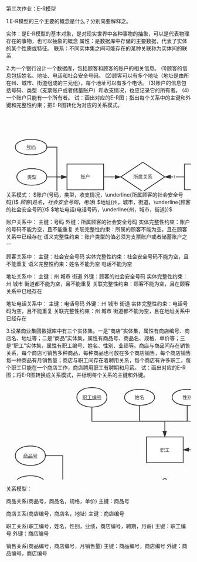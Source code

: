 第三次作业：E-R模型

1.E-R模型的三个主要的概念是什么？分别简要解释之。

实体：是E-R模型的基本对象，是对现实世界中各种事物的抽象，可以是代表物理存在的事物，也可以抽象的概念
属性：是数据库中存储的主要数据，代表了实体的某个性质或特征。
联系：不同实体集之间可能存在的某种关联称为实体间的联系

2.为一个银行设计一个数据库，包括顾客和顾客的账户的相关信息。
(1)顾客的信息包括姓名、地址、电话和社会安全号码。
(2)顾客可以有多个地址（地址是由所在州、城市、街道组成的三元组），每个地址可以有多个电话。
(3)账户的信息包括号码、类型（支票账户或者储蓄账户）和收支情况，也应记录它的所有者。
(4)一个账户只能有一个所有者。
试：画出对应的E-R图；指出每个关系中的主键和外键和完整性约束；把E-R图转化为对应的关系模式。
<svg id="SvgjsSvg1118" width="890.5" height="395.1666717529297" xmlns="http://www.w3.org/2000/svg" version="1.1" xmlns:xlink="http://www.w3.org/1999/xlink" xmlns:svgjs="http://svgjs.com/svgjs"><defs id="SvgjsDefs1119"><marker id="SvgjsMarker1158" markerWidth="16" markerHeight="12" refX="16" refY="6" viewBox="0 0 16 12" orient="auto" markerUnits="userSpaceOnUse"><path id="SvgjsPath1159" d="M0,2 L14,6 L0,11 L0,2" fill="#323232" stroke="#323232" stroke-width="2"></path></marker><marker id="SvgjsMarker1163" markerWidth="16" markerHeight="12" refX="16" refY="6" viewBox="0 0 16 12" orient="auto" markerUnits="userSpaceOnUse"><path id="SvgjsPath1164" d="M0,2 L14,6 L0,11 L0,2" fill="#323232" stroke="#323232" stroke-width="2"></path></marker><marker id="SvgjsMarker1168" markerWidth="16" markerHeight="12" refX="16" refY="6" viewBox="0 0 16 12" orient="auto" markerUnits="userSpaceOnUse"><path id="SvgjsPath1169" d="M0,2 L14,6 L0,11 L0,2" fill="#323232" stroke="#323232" stroke-width="2"></path></marker><marker id="SvgjsMarker1172" markerWidth="16" markerHeight="12" refX="16" refY="6" viewBox="0 0 16 12" orient="auto" markerUnits="userSpaceOnUse"><path id="SvgjsPath1173" d="M0,2 L14,6 L0,11 L0,2" fill="#323232" stroke="#323232" stroke-width="2"></path></marker><marker id="SvgjsMarker1176" markerWidth="16" markerHeight="12" refX="16" refY="6" viewBox="0 0 16 12" orient="auto" markerUnits="userSpaceOnUse"><path id="SvgjsPath1177" d="M0,2 L14,6 L0,11 L0,2" fill="#323232" stroke="#323232" stroke-width="2"></path></marker><marker id="SvgjsMarker1180" markerWidth="16" markerHeight="12" refX="16" refY="6" viewBox="0 0 16 12" orient="auto" markerUnits="userSpaceOnUse"><path id="SvgjsPath1181" d="M0,2 L14,6 L0,11 L0,2" fill="#323232" stroke="#323232" stroke-width="2"></path></marker><marker id="SvgjsMarker1184" markerWidth="16" markerHeight="12" refX="16" refY="6" viewBox="0 0 16 12" orient="auto" markerUnits="userSpaceOnUse"><path id="SvgjsPath1185" d="M0,2 L14,6 L0,11 L0,2" fill="#323232" stroke="#323232" stroke-width="2"></path></marker><marker id="SvgjsMarker1188" markerWidth="16" markerHeight="12" refX="16" refY="6" viewBox="0 0 16 12" orient="auto" markerUnits="userSpaceOnUse"><path id="SvgjsPath1189" d="M0,2 L14,6 L0,11 L0,2" fill="#323232" stroke="#323232" stroke-width="2"></path></marker><marker id="SvgjsMarker1192" markerWidth="16" markerHeight="12" refX="16" refY="6" viewBox="0 0 16 12" orient="auto" markerUnits="userSpaceOnUse"><path id="SvgjsPath1193" d="M0,2 L14,6 L0,11 L0,2" fill="#323232" stroke="#323232" stroke-width="2"></path></marker><marker id="SvgjsMarker1204" markerWidth="16" markerHeight="12" refX="16" refY="6" viewBox="0 0 16 12" orient="auto" markerUnits="userSpaceOnUse"><path id="SvgjsPath1205" d="M0,2 L14,6 L0,11 L0,2" fill="#323232" stroke="#323232" stroke-width="2"></path></marker><marker id="SvgjsMarker1208" markerWidth="16" markerHeight="12" refX="16" refY="6" viewBox="0 0 16 12" orient="auto" markerUnits="userSpaceOnUse"><path id="SvgjsPath1209" d="M0,2 L14,6 L0,11 L0,2" fill="#323232" stroke="#323232" stroke-width="2"></path></marker><marker id="SvgjsMarker1216" markerWidth="16" markerHeight="12" refX="16" refY="6" viewBox="0 0 16 12" orient="auto" markerUnits="userSpaceOnUse"><path id="SvgjsPath1217" d="M0,2 L14,6 L0,11 L0,2" fill="#323232" stroke="#323232" stroke-width="2"></path></marker><marker id="SvgjsMarker1224" markerWidth="16" markerHeight="12" refX="16" refY="6" viewBox="0 0 16 12" orient="auto" markerUnits="userSpaceOnUse"><path id="SvgjsPath1225" d="M0,2 L14,6 L0,11 L0,2" fill="#323232" stroke="#323232" stroke-width="2"></path></marker></defs><g id="SvgjsG1120" transform="translate(486.5,151.1666603088379)"><path id="SvgjsPath1121" d="M 0 0L 100 0L 100 70L 0 70Z" stroke="#323232" stroke-width="2" fill="#ffffff"></path><g id="SvgjsG1122"><foreignObject id="SvgjsForeignObject1123" width="80" height="16" x="10" style="overflow:visible;" y="27"><div xmlns="http://www.w3.org/1999/xhtml" style="font-family: 微软雅黑; text-align: center; font-size: 13px; vertical-align: middle; color: rgb(50, 50, 50); font-weight: 400; line-height: 16px; width: 80px; word-break: break-word; border: 0px;">顾客</div></foreignObject></g></g><g id="SvgjsG1124" transform="translate(634,55.16666030883789)"><path id="SvgjsPath1125" d="M 0 22.5C 0 -7.5 82 -7.5 82 22.5C 82 52.5 0 52.5 0 22.5Z" stroke="#323232" stroke-width="2" fill="#ffffff"></path><g id="SvgjsG1126"><foreignObject id="SvgjsForeignObject1127" width="62" height="16" x="10" style="overflow:visible;" y="14.5"><div xmlns="http://www.w3.org/1999/xhtml" style="font-family: 微软雅黑; text-align: center; font-size: 13px; vertical-align: middle; color: rgb(50, 50, 50); font-weight: 400; line-height: 16px; width: 62px; word-break: break-word; border: 0px;">姓名</div></foreignObject></g></g><g id="SvgjsG1128" transform="translate(166,151.1666603088379)"><path id="SvgjsPath1129" d="M 0 0L 100 0L 100 70L 0 70Z" stroke="#323232" stroke-width="2" fill="#ffffff"></path><g id="SvgjsG1130"><foreignObject id="SvgjsForeignObject1131" width="80" height="16" x="10" style="overflow:visible;" y="27"><div xmlns="http://www.w3.org/1999/xhtml" style="font-family: 微软雅黑; text-align: center; font-size: 13px; vertical-align: middle; color: rgb(50, 50, 50); font-weight: 400; line-height: 16px; width: 80px; word-break: break-word; border: 0px;">账户</div></foreignObject></g></g><g id="SvgjsG1132" transform="translate(29,163.6666603088379)"><path id="SvgjsPath1133" d="M 0 22.5C 0 -7.5 82 -7.5 82 22.5C 82 52.5 0 52.5 0 22.5Z" stroke="#323232" stroke-width="2" fill="#ffffff"></path><g id="SvgjsG1134"><foreignObject id="SvgjsForeignObject1135" width="62" height="16" x="10" style="overflow:visible;" y="14.5"><div xmlns="http://www.w3.org/1999/xhtml" style="font-family: 微软雅黑; text-align: center; font-size: 13px; vertical-align: middle; color: rgb(50, 50, 50); font-weight: 400; line-height: 16px; width: 62px; word-break: break-word; border: 0px;">类型</div></foreignObject></g></g><g id="SvgjsG1136" transform="translate(29,265.1666603088379)"><path id="SvgjsPath1137" d="M 0 22.5C 0 -7.5 82 -7.5 82 22.5C 82 52.5 0 52.5 0 22.5Z" stroke="#323232" stroke-width="2" fill="#ffffff"></path><g id="SvgjsG1138"><foreignObject id="SvgjsForeignObject1139" width="62" height="16" x="10" style="overflow:visible;" y="14.5"><div xmlns="http://www.w3.org/1999/xhtml" style="font-family: 微软雅黑; text-align: center; font-size: 13px; vertical-align: middle; color: rgb(50, 50, 50); font-weight: 400; line-height: 16px; width: 62px; word-break: break-word; border: 0px;">收支情况</div></foreignObject></g></g><g id="SvgjsG1140" transform="translate(783.5,226.1666603088379)"><path id="SvgjsPath1141" d="M 0 22.5C 0 -7.5 82 -7.5 82 22.5C 82 52.5 0 52.5 0 22.5Z" stroke="#323232" stroke-width="2" fill="#ffffff"></path><g id="SvgjsG1142"><foreignObject id="SvgjsForeignObject1143" width="62" height="16" x="10" style="overflow:visible;" y="14.5"><div xmlns="http://www.w3.org/1999/xhtml" style="font-family: 微软雅黑; text-align: center; font-size: 13px; vertical-align: middle; color: rgb(50, 50, 50); font-weight: 400; line-height: 16px; width: 62px; word-break: break-word; border: 0px;">街道</div></foreignObject></g></g><g id="SvgjsG1144" transform="translate(783.5,163.6666603088379)"><path id="SvgjsPath1145" d="M 0 22.5C 0 -7.5 82 -7.5 82 22.5C 82 52.5 0 52.5 0 22.5Z" stroke="#323232" stroke-width="2" fill="#ffffff"></path><g id="SvgjsG1146"><foreignObject id="SvgjsForeignObject1147" width="62" height="16" x="10" style="overflow:visible;" y="14.5"><div xmlns="http://www.w3.org/1999/xhtml" style="font-family: 微软雅黑; text-align: center; font-size: 13px; vertical-align: middle; color: rgb(50, 50, 50); font-weight: 400; line-height: 16px; width: 62px; word-break: break-word; border: 0px;">城市</div></foreignObject></g></g><g id="SvgjsG1148" transform="translate(779,97.16666030883789)"><path id="SvgjsPath1149" d="M 0 22.5C 0 -7.5 82 -7.5 82 22.5C 82 52.5 0 52.5 0 22.5Z" stroke="#323232" stroke-width="2" fill="#ffffff"></path><g id="SvgjsG1150"><foreignObject id="SvgjsForeignObject1151" width="62" height="16" x="10" style="overflow:visible;" y="14.5"><div xmlns="http://www.w3.org/1999/xhtml" style="font-family: 微软雅黑; text-align: center; font-size: 13px; vertical-align: middle; color: rgb(50, 50, 50); font-weight: 400; line-height: 16px; width: 62px; word-break: break-word; border: 0px;">州</div></foreignObject></g></g><g id="SvgjsG1152" transform="translate(313,146.1666603088379)"><path id="SvgjsPath1153" d="M 0 40L 60 0L 120 40L 60 80Z" stroke="#323232" stroke-width="2" fill="#ffffff"></path><g id="SvgjsG1154"><foreignObject id="SvgjsForeignObject1155" width="100" height="16" x="10" style="overflow:visible;" y="32.4"><div xmlns="http://www.w3.org/1999/xhtml" style="font-family: 微软雅黑; text-align: center; font-size: 13px; vertical-align: middle; color: rgb(50, 50, 50); font-weight: 400; line-height: 16px; width: 100px; word-break: break-word; border: 0px;">所属关系</div></foreignObject></g></g><g id="SvgjsG1156"><path id="SvgjsPath1157" d="M266 186.1666603088379L289.5 186.1666603088379L289.5 186.1666603088379L313 186.1666603088379" stroke="#323232" stroke-width="2" fill="none" marker-end="url(#SvgjsMarker1158)"></path><foreignObject id="SvgjsForeignObject1160" width="8" height="16" x="285.5" y="178.1666603088379"><div xmlns="http://www.w3.org/1999/xhtml" style="vertical-align: top; text-align: center; color: rgb(50, 50, 50); line-height: 16px; font-size: 13px; font-family: 微软雅黑; white-space: nowrap; display: inline-block; background: rgb(255, 255, 255);">n</div></foreignObject></g><g id="SvgjsG1161"><path id="SvgjsPath1162" d="M486.5 186.1666603088379L459.75 186.1666603088379L459.75 186.1666603088379L433 186.1666603088379" stroke="#323232" stroke-width="2" fill="none" marker-end="url(#SvgjsMarker1163)"></path><foreignObject id="SvgjsForeignObject1165" width="7" height="16" x="456.25" y="178.1666603088379"><div xmlns="http://www.w3.org/1999/xhtml" style="vertical-align: top; text-align: center; color: rgb(50, 50, 50); line-height: 16px; font-size: 13px; font-family: 微软雅黑; white-space: nowrap; display: inline-block; background: rgb(255, 255, 255);">1</div></foreignObject></g><g id="SvgjsG1166"><path id="SvgjsPath1167" d="M111 186.1666603088379L138.5 186.1666603088379L138.5 186.1666603088379L166 186.1666603088379" stroke="#323232" stroke-width="2" fill="none" marker-end="url(#SvgjsMarker1168)"></path></g><g id="SvgjsG1170"><path id="SvgjsPath1171" d="M111 287.6666603088379L138.5 287.6666603088379L138.5 186.1666603088379L166 186.1666603088379" stroke="#323232" stroke-width="2" fill="none" marker-end="url(#SvgjsMarker1172)"></path></g><g id="SvgjsG1174"><path id="SvgjsPath1175" d="M779 51.58332681655884L752.3958282470703 51.58332681655884L752.3958282470703 186.1666603088379L725.7916564941406 186.1666603088379" stroke="#323232" stroke-width="2" fill="none" marker-end="url(#SvgjsMarker1176)"></path></g><g id="SvgjsG1178"><path id="SvgjsPath1179" d="M779 119.66666030883789L752.3958282470703 119.66666030883789L752.3958282470703 186.1666603088379L725.7916564941406 186.1666603088379" stroke="#323232" stroke-width="2" fill="none" marker-end="url(#SvgjsMarker1180)"></path></g><g id="SvgjsG1182"><path id="SvgjsPath1183" d="M783.5 186.1666603088379L754.6458282470703 186.1666603088379L754.6458282470703 186.1666603088379L725.7916564941406 186.1666603088379" stroke="#323232" stroke-width="2" fill="none" marker-end="url(#SvgjsMarker1184)"></path></g><g id="SvgjsG1186"><path id="SvgjsPath1187" d="M783.5 248.6666603088379L751.6458282470703 248.6666603088379L751.6458282470703 186.1666603088379L725.7916564941406 186.1666603088379" stroke="#323232" stroke-width="2" fill="none" marker-end="url(#SvgjsMarker1188)"></path></g><g id="SvgjsG1190"><path id="SvgjsPath1191" d="M634 77.66666030883789L610.25 77.66666030883789L610.25 186.1666603088379L586.5 186.1666603088379" stroke="#323232" stroke-width="2" fill="none" marker-end="url(#SvgjsMarker1192)"></path></g><g id="SvgjsG1194" transform="translate(639.2083435058594,154.9166603088379)"><path id="SvgjsPath1195" d="M 0 31.25C 0 -10.416666666666666 86.58331298828125 -10.416666666666666 86.58331298828125 31.25C 86.58331298828125 72.91666666666667 0 72.91666666666667 0 31.25M 3.46333251953125 31.25C 3.46333251953125 -6.953334147135417 83.11998046875 -6.953334147135417 83.11998046875 31.25C 83.11998046875 69.45333414713542 3.46333251953125 69.45333414713542 3.46333251953125 31.25Z" stroke="#323232" stroke-width="2" fill="#ffffff"></path><g id="SvgjsG1196"><foreignObject id="SvgjsForeignObject1197" width="66.58331298828125" height="16" x="10" style="overflow:visible;" y="23.25"><div xmlns="http://www.w3.org/1999/xhtml" style="font-family: 微软雅黑; text-align: center; font-size: 13px; vertical-align: middle; color: rgb(50, 50, 50); font-weight: 400; line-height: 16px; width: 66.5833px; word-break: break-word; border: 0px;">地址</div></foreignObject></g></g><g id="SvgjsG1198" transform="translate(779,24.999993324279785)"><path id="SvgjsPath1199" d="M 0 26.583333492279053C 0 -8.861111164093018 82 -8.861111164093018 82 26.583333492279053C 82 62.02777814865112 0 62.02777814865112 0 26.583333492279053M 3.2800000000000002 26.583333492279053C 3.2800000000000002 -5.581111164093017 78.72 -5.581111164093017 78.72 26.583333492279053C 78.72 58.74777814865112 3.2800000000000002 58.74777814865112 3.2800000000000002 26.583333492279053Z" stroke="#323232" stroke-width="2" fill="#ffffff"></path><g id="SvgjsG1200"><foreignObject id="SvgjsForeignObject1201" width="62" height="16" x="10" style="overflow:visible;" y="18.583333492279053"><div xmlns="http://www.w3.org/1999/xhtml" style="font-family: 微软雅黑; text-align: center; font-size: 13px; vertical-align: middle; color: rgb(50, 50, 50); font-weight: 400; line-height: 16px; width: 62px; word-break: break-word; border: 0px;">电话</div></foreignObject></g></g><g id="SvgjsG1202"><path id="SvgjsPath1203" d="M639.2083435058594 347.58332681655884L609.8541717529297 347.58332681655884L609.8541717529297 186.1666603088379L586.5 186.1666603088379" stroke="#323232" stroke-width="2" fill="none" marker-end="url(#SvgjsMarker1204)"></path></g><g id="SvgjsG1206"><path id="SvgjsPath1207" d="M639.2083435058594 186.1666603088379L612.8541717529297 186.1666603088379L612.8541717529297 186.1666603088379L586.5 186.1666603088379" stroke="#323232" stroke-width="2" fill="none" marker-end="url(#SvgjsMarker1208)"></path></g><g id="SvgjsG1210" transform="translate(644.1666717529297,256.99999618530273)"><path id="SvgjsPath1211" d="M 0 19.499998569488525C 0 -6.499999523162842 72.08334350585938 -6.499999523162842 72.08334350585938 19.499998569488525C 72.08334350585938 45.49999666213989 0 45.49999666213989 0 19.499998569488525Z" stroke="#323232" stroke-width="2" fill="#ffffff"></path><g id="SvgjsG1212"><foreignObject id="SvgjsForeignObject1213" width="52.083343505859375" height="32" x="10" style="overflow:visible;" y="3.4999985694885254"><div xmlns="http://www.w3.org/1999/xhtml" style="font-family: 微软雅黑; text-align: center; font-size: 13px; vertical-align: middle; color: rgb(50, 50, 50); font-weight: 400; text-decoration: underline; line-height: 16px; width: 52.0833px; word-break: break-word; border: 0px;">社会安全号码</div></foreignObject></g></g><g id="SvgjsG1214"><path id="SvgjsPath1215" d="M644.1666717529297 276.49999475479126L610.3333358764648 276.49999475479126L610.3333358764648 186.1666603088379L586.5 186.1666603088379" stroke="#323232" stroke-width="2" fill="none" marker-end="url(#SvgjsMarker1216)"></path></g><g id="SvgjsG1218" transform="translate(25,84.16666030883789)"><path id="SvgjsPath1219" d="M 0 21C 0 -7 86 -7 86 21C 86 49 0 49 0 21Z" stroke="#323232" stroke-width="2" fill="#ffffff"></path><g id="SvgjsG1220"><foreignObject id="SvgjsForeignObject1221" width="66" height="16" x="10" style="overflow:visible;" y="13"><div xmlns="http://www.w3.org/1999/xhtml" style="font-family: 微软雅黑; text-align: center; font-size: 13px; vertical-align: middle; color: rgb(50, 50, 50); font-weight: 400; text-decoration: underline; line-height: 16px; width: 66px; word-break: break-word; border: 0px;">号码</div></foreignObject></g></g><g id="SvgjsG1222"><path id="SvgjsPath1223" d="M111 105.16666030883789L138.5 105.16666030883789L138.5 186.1666603088379L166 186.1666603088379" stroke="#323232" stroke-width="2" fill="none" marker-end="url(#SvgjsMarker1224)"></path></g><g id="SvgjsG1226" transform="translate(639.2083435058594,325.1666603088379)"><path id="SvgjsPath1227" d="M 0 22.5C 0 -7.5 82 -7.5 82 22.5C 82 52.5 0 52.5 0 22.5Z" stroke="#323232" stroke-width="2" fill="#ffffff"></path><g id="SvgjsG1228"><foreignObject id="SvgjsForeignObject1229" width="62" height="16" x="10" style="overflow:visible;" y="14.5"><div xmlns="http://www.w3.org/1999/xhtml" style="font-family: 微软雅黑; text-align: center; font-size: 13px; vertical-align: middle; color: rgb(50, 50, 50); font-weight: 400; line-height: 16px; width: 62px; word-break: break-word; border: 0px;">电话</div></foreignObject></g></g></svg>
关系模式：
$账户(号码，类型，收支情况，\underline{所属顾客的社会安全号码})$
$顾客(姓名，社会安全号码，电话)$
$地址(州，城市，街道，\underline{顾客的社会安全号码})$
$地址电话(电话号码，\underline{州，城市，街道})$

账户关系中：
主键：号码 外键：所属顾客的社会安全号码 
实体完整性约束：账户的号码不能为空，且不能重复
关联完整性约束：所属的顾客不能为空，且在顾客关系中已经存在
语义完整性约束：账户类型的值必须为支票账户或者储蓄账户之一


顾客关系中：
主键：社会安全号码
实体完整性约束：社会安全号码不能为空，且不能重复
语义完整性约束：姓名不能为空 电话不能为空

地址关系中：
主键：州 城市 街道 外键：顾客的社会安全号码
实体完整性约束：州 城市 街道都不能为空，且不能重复
关联完整性约束：顾客不能为空，且在顾客关系中已经存在

地址电话关系中：
主键：电话号码 外键：州 城市 街道
实体完整性约束：电话号码为空，且不能重复
关联完整性约束：州 城市 街道都不能为空，且在地址关系中已经存在


3.设某商业集团数据库中有三个实体集。一是“商店”实体集，属性有商店编号、商店名、地址等；二是“商品”实体集，属性有商品号、商品名、规格、单价等；三是“职工”实体集，属性有职工编号、姓名、性别、业绩等。商店与商品间存在销售关系，每个商店可销售多种商品，每种商品也可放在多个商店销售，每个商店销售每一种商品有月销售量；商店与职工间存在着聘用关系，每个商店有许多职工，每个职工只能在一个商店工作，商店聘用职工有聘期和月薪。
试：画出对应的E-R图；将E-R图转换成关系模式，并标明每个关系的主键和外键。
 <svg id="SvgjsSvg1006" width="874.0027923583984" height="477.0056915283203" xmlns="http://www.w3.org/2000/svg" version="1.1" xmlns:xlink="http://www.w3.org/1999/xlink" xmlns:svgjs="http://svgjs.com/svgjs"><defs id="SvgjsDefs1007"><marker id="SvgjsMarker1070" markerWidth="16" markerHeight="12" refX="16" refY="6" viewBox="0 0 16 12" orient="auto" markerUnits="userSpaceOnUse"><path id="SvgjsPath1071" d="M0,2 L14,6 L0,11 L0,2" fill="#323232" stroke="#323232" stroke-width="2"></path></marker><marker id="SvgjsMarker1075" markerWidth="16" markerHeight="12" refX="16" refY="6" viewBox="0 0 16 12" orient="auto" markerUnits="userSpaceOnUse"><path id="SvgjsPath1076" d="M0,2 L14,6 L0,11 L0,2" fill="#323232" stroke="#323232" stroke-width="2"></path></marker><marker id="SvgjsMarker1084" markerWidth="16" markerHeight="12" refX="16" refY="6" viewBox="0 0 16 12" orient="auto" markerUnits="userSpaceOnUse"><path id="SvgjsPath1085" d="M0,2 L14,6 L0,11 L0,2" fill="#323232" stroke="#323232" stroke-width="2"></path></marker><marker id="SvgjsMarker1092" markerWidth="16" markerHeight="12" refX="16" refY="6" viewBox="0 0 16 12" orient="auto" markerUnits="userSpaceOnUse"><path id="SvgjsPath1093" d="M0,2 L14,6 L0,11 L0,2" fill="#323232" stroke="#323232" stroke-width="2"></path></marker><marker id="SvgjsMarker1097" markerWidth="16" markerHeight="12" refX="16" refY="6" viewBox="0 0 16 12" orient="auto" markerUnits="userSpaceOnUse"><path id="SvgjsPath1098" d="M0,2 L14,6 L0,11 L0,2" fill="#323232" stroke="#323232" stroke-width="2"></path></marker><marker id="SvgjsMarker1102" markerWidth="16" markerHeight="12" refX="16" refY="6" viewBox="0 0 16 12" orient="auto" markerUnits="userSpaceOnUse"><path id="SvgjsPath1103" d="M0,2 L14,6 L0,11 L0,2" fill="#323232" stroke="#323232" stroke-width="2"></path></marker><marker id="SvgjsMarker1106" markerWidth="16" markerHeight="12" refX="16" refY="6" viewBox="0 0 16 12" orient="auto" markerUnits="userSpaceOnUse"><path id="SvgjsPath1107" d="M0,2 L14,6 L0,11 L0,2" fill="#323232" stroke="#323232" stroke-width="2"></path></marker><marker id="SvgjsMarker1110" markerWidth="16" markerHeight="12" refX="16" refY="6" viewBox="0 0 16 12" orient="auto" markerUnits="userSpaceOnUse"><path id="SvgjsPath1111" d="M0,2 L14,6 L0,11 L0,2" fill="#323232" stroke="#323232" stroke-width="2"></path></marker><marker id="SvgjsMarker1114" markerWidth="16" markerHeight="12" refX="16" refY="6" viewBox="0 0 16 12" orient="auto" markerUnits="userSpaceOnUse"><path id="SvgjsPath1115" d="M0,2 L14,6 L0,11 L0,2" fill="#323232" stroke="#323232" stroke-width="2"></path></marker><marker id="SvgjsMarker1118" markerWidth="16" markerHeight="12" refX="16" refY="6" viewBox="0 0 16 12" orient="auto" markerUnits="userSpaceOnUse"><path id="SvgjsPath1119" d="M0,2 L14,6 L0,11 L0,2" fill="#323232" stroke="#323232" stroke-width="2"></path></marker><marker id="SvgjsMarker1122" markerWidth="16" markerHeight="12" refX="16" refY="6" viewBox="0 0 16 12" orient="auto" markerUnits="userSpaceOnUse"><path id="SvgjsPath1123" d="M0,2 L14,6 L0,11 L0,2" fill="#323232" stroke="#323232" stroke-width="2"></path></marker><marker id="SvgjsMarker1126" markerWidth="16" markerHeight="12" refX="16" refY="6" viewBox="0 0 16 12" orient="auto" markerUnits="userSpaceOnUse"><path id="SvgjsPath1127" d="M0,2 L14,6 L0,11 L0,2" fill="#323232" stroke="#323232" stroke-width="2"></path></marker><marker id="SvgjsMarker1130" markerWidth="16" markerHeight="12" refX="16" refY="6" viewBox="0 0 16 12" orient="auto" markerUnits="userSpaceOnUse"><path id="SvgjsPath1131" d="M0,2 L14,6 L0,11 L0,2" fill="#323232" stroke="#323232" stroke-width="2"></path></marker><marker id="SvgjsMarker1134" markerWidth="16" markerHeight="12" refX="16" refY="6" viewBox="0 0 16 12" orient="auto" markerUnits="userSpaceOnUse"><path id="SvgjsPath1135" d="M0,2 L14,6 L0,11 L0,2" fill="#323232" stroke="#323232" stroke-width="2"></path></marker><marker id="SvgjsMarker1138" markerWidth="16" markerHeight="12" refX="16" refY="6" viewBox="0 0 16 12" orient="auto" markerUnits="userSpaceOnUse"><path id="SvgjsPath1139" d="M0,2 L14,6 L0,11 L0,2" fill="#323232" stroke="#323232" stroke-width="2"></path></marker><marker id="SvgjsMarker1142" markerWidth="16" markerHeight="12" refX="16" refY="6" viewBox="0 0 16 12" orient="auto" markerUnits="userSpaceOnUse"><path id="SvgjsPath1143" d="M0,2 L14,6 L0,11 L0,2" fill="#323232" stroke="#323232" stroke-width="2"></path></marker><marker id="SvgjsMarker1154" markerWidth="16" markerHeight="12" refX="16" refY="6" viewBox="0 0 16 12" orient="auto" markerUnits="userSpaceOnUse"><path id="SvgjsPath1155" d="M0,2 L14,6 L0,11 L0,2" fill="#323232" stroke="#323232" stroke-width="2"></path></marker><marker id="SvgjsMarker1158" markerWidth="16" markerHeight="12" refX="16" refY="6" viewBox="0 0 16 12" orient="auto" markerUnits="userSpaceOnUse"><path id="SvgjsPath1159" d="M0,2 L14,6 L0,11 L0,2" fill="#323232" stroke="#323232" stroke-width="2"></path></marker></defs><g id="SvgjsG1008" transform="translate(566.0085144042969,276.6751961708069)"><path id="SvgjsPath1009" d="M 0 0L 100 0L 100 70L 0 70Z" stroke="#323232" stroke-width="2" fill="#ffffff"></path><g id="SvgjsG1010"><foreignObject id="SvgjsForeignObject1011" width="80" height="15" x="10" style="overflow:visible;" y="27.5"><div xmlns="http://www.w3.org/1999/xhtml" style="font-family: 微软雅黑; text-align: center; font-size: 13px; vertical-align: middle; color: rgb(50, 50, 50); font-weight: 400; line-height: 16px; width: 80px; word-break: break-word; border: 0px;">商店</div></foreignObject></g></g><g id="SvgjsG1012" transform="translate(202.00851440429688,276.6751961708069)"><path id="SvgjsPath1013" d="M 0 0L 100 0L 100 70L 0 70Z" stroke="#323232" stroke-width="2" fill="#ffffff"></path><g id="SvgjsG1014"><foreignObject id="SvgjsForeignObject1015" width="80" height="15" x="10" style="overflow:visible;" y="27.5"><div xmlns="http://www.w3.org/1999/xhtml" style="font-family: 微软雅黑; text-align: center; font-size: 13px; vertical-align: middle; color: rgb(50, 50, 50); font-weight: 400; line-height: 16px; width: 80px; word-break: break-word; border: 0px;">商品</div></foreignObject></g></g><g id="SvgjsG1016" transform="translate(383.0085144042969,159.1751937866211)"><path id="SvgjsPath1017" d="M 0 0L 100 0L 100 70L 0 70Z" stroke="#323232" stroke-width="2" fill="#ffffff"></path><g id="SvgjsG1018"><foreignObject id="SvgjsForeignObject1019" width="80" height="15" x="10" style="overflow:visible;" y="27.5"><div xmlns="http://www.w3.org/1999/xhtml" style="font-family: 微软雅黑; text-align: center; font-size: 13px; vertical-align: middle; color: rgb(50, 50, 50); font-weight: 400; line-height: 16px; width: 80px; word-break: break-word; border: 0px;">职工</div></foreignObject></g></g><g id="SvgjsG1020" transform="translate(767.0085144042969,290.00852954387665)"><path id="SvgjsPath1021" d="M 0 21.666666626930237C 0 -7.222222208976746 82 -7.222222208976746 82 21.666666626930237C 82 50.55555546283722 0 50.55555546283722 0 21.666666626930237Z" stroke="#323232" stroke-width="2" fill="#ffffff"></path><g id="SvgjsG1022"><foreignObject id="SvgjsForeignObject1023" width="62" height="15" x="10" style="overflow:visible;" y="14.166666626930237"><div xmlns="http://www.w3.org/1999/xhtml" style="font-family: 微软雅黑; text-align: center; font-size: 13px; vertical-align: middle; color: rgb(50, 50, 50); font-weight: 400; line-height: 16px; width: 62px; word-break: break-word; border: 0px;">商店名</div></foreignObject></g></g><g id="SvgjsG1024" transform="translate(767.0085144042969,203.6751937866211)"><path id="SvgjsPath1025" d="M 0 26.5C 0 -8.833333333333334 82 -8.833333333333334 82 26.5C 82 61.833333333333336 0 61.833333333333336 0 26.5Z" stroke="#323232" stroke-width="2" fill="#ffffff"></path><g id="SvgjsG1026"><foreignObject id="SvgjsForeignObject1027" width="62" height="15" x="10" style="overflow:visible;" y="19"><div xmlns="http://www.w3.org/1999/xhtml" style="font-family: 微软雅黑; text-align: center; font-size: 13px; vertical-align: middle; color: rgb(50, 50, 50); font-weight: 400; text-decoration: underline; line-height: 16px; width: 62px; word-break: break-word; border: 0px;">商店编号</div></foreignObject></g></g><g id="SvgjsG1028" transform="translate(767.0085144042969,379.3418622016907)"><path id="SvgjsPath1029" d="M 0 21.666666626930237C 0 -7.222222208976746 82 -7.222222208976746 82 21.666666626930237C 82 50.55555546283722 0 50.55555546283722 0 21.666666626930237Z" stroke="#323232" stroke-width="2" fill="#ffffff"></path><g id="SvgjsG1030"><foreignObject id="SvgjsForeignObject1031" width="62" height="15" x="10" style="overflow:visible;" y="14.166666626930237"><div xmlns="http://www.w3.org/1999/xhtml" style="font-family: 微软雅黑; text-align: center; font-size: 13px; vertical-align: middle; color: rgb(50, 50, 50); font-weight: 400; line-height: 16px; width: 62px; word-break: break-word; border: 0px;">地址</div></foreignObject></g></g><g id="SvgjsG1032" transform="translate(25.008514404296875,183.6751937866211)"><path id="SvgjsPath1033" d="M 0 26.5C 0 -8.833333333333334 82 -8.833333333333334 82 26.5C 82 61.833333333333336 0 61.833333333333336 0 26.5Z" stroke="#323232" stroke-width="2" fill="#ffffff"></path><g id="SvgjsG1034"><foreignObject id="SvgjsForeignObject1035" width="62" height="15" x="10" style="overflow:visible;" y="19"><div xmlns="http://www.w3.org/1999/xhtml" style="font-family: 微软雅黑; text-align: center; font-size: 13px; vertical-align: middle; color: rgb(50, 50, 50); font-weight: 400; text-decoration: underline; line-height: 16px; width: 62px; word-break: break-word; border: 0px;">商品号</div></foreignObject></g></g><g id="SvgjsG1036" transform="translate(25.008514404296875,264.6751961708069)"><path id="SvgjsPath1037" d="M 0 21.666666626930237C 0 -7.222222208976746 82 -7.222222208976746 82 21.666666626930237C 82 50.55555546283722 0 50.55555546283722 0 21.666666626930237Z" stroke="#323232" stroke-width="2" fill="#ffffff"></path><g id="SvgjsG1038"><foreignObject id="SvgjsForeignObject1039" width="62" height="15" x="10" style="overflow:visible;" y="14.166666626930237"><div xmlns="http://www.w3.org/1999/xhtml" style="font-family: 微软雅黑; text-align: center; font-size: 13px; vertical-align: middle; color: rgb(50, 50, 50); font-weight: 400; line-height: 16px; width: 62px; word-break: break-word; border: 0px;">商品名</div></foreignObject></g></g><g id="SvgjsG1040" transform="translate(25.008514404296875,336.0085289478302)"><path id="SvgjsPath1041" d="M 0 21.666666626930237C 0 -7.222222208976746 82 -7.222222208976746 82 21.666666626930237C 82 50.55555546283722 0 50.55555546283722 0 21.666666626930237Z" stroke="#323232" stroke-width="2" fill="#ffffff"></path><g id="SvgjsG1042"><foreignObject id="SvgjsForeignObject1043" width="62" height="15" x="10" style="overflow:visible;" y="14.166666626930237"><div xmlns="http://www.w3.org/1999/xhtml" style="font-family: 微软雅黑; text-align: center; font-size: 13px; vertical-align: middle; color: rgb(50, 50, 50); font-weight: 400; line-height: 16px; width: 62px; word-break: break-word; border: 0px;">规格</div></foreignObject></g></g><g id="SvgjsG1044" transform="translate(25.008514404296875,409.0085289478302)"><path id="SvgjsPath1045" d="M 0 21.666666626930237C 0 -7.222222208976746 82 -7.222222208976746 82 21.666666626930237C 82 50.55555546283722 0 50.55555546283722 0 21.666666626930237Z" stroke="#323232" stroke-width="2" fill="#ffffff"></path><g id="SvgjsG1046"><foreignObject id="SvgjsForeignObject1047" width="62" height="15" x="10" style="overflow:visible;" y="14.166666626930237"><div xmlns="http://www.w3.org/1999/xhtml" style="font-family: 微软雅黑; text-align: center; font-size: 13px; vertical-align: middle; color: rgb(50, 50, 50); font-weight: 400; line-height: 16px; width: 62px; word-break: break-word; border: 0px;">单价</div></foreignObject></g></g><g id="SvgjsG1048" transform="translate(193.00851440429688,25.008522033691406)"><path id="SvgjsPath1049" d="M 0 26.5C 0 -8.833333333333334 82 -8.833333333333334 82 26.5C 82 61.833333333333336 0 61.833333333333336 0 26.5Z" stroke="#323232" stroke-width="2" fill="#ffffff"></path><g id="SvgjsG1050"><foreignObject id="SvgjsForeignObject1051" width="62" height="15" x="10" style="overflow:visible;" y="19"><div xmlns="http://www.w3.org/1999/xhtml" style="font-family: 微软雅黑; text-align: center; font-size: 13px; vertical-align: middle; color: rgb(50, 50, 50); font-weight: 400; text-decoration: underline; line-height: 16px; width: 62px; word-break: break-word; border: 0px;">职工编号</div></foreignObject></g></g><g id="SvgjsG1052" transform="translate(323.0085144042969,29.84185540676117)"><path id="SvgjsPath1053" d="M 0 21.666666626930237C 0 -7.222222208976746 82 -7.222222208976746 82 21.666666626930237C 82 50.55555546283722 0 50.55555546283722 0 21.666666626930237Z" stroke="#323232" stroke-width="2" fill="#ffffff"></path><g id="SvgjsG1054"><foreignObject id="SvgjsForeignObject1055" width="62" height="15" x="10" style="overflow:visible;" y="14.166666626930237"><div xmlns="http://www.w3.org/1999/xhtml" style="font-family: 微软雅黑; text-align: center; font-size: 13px; vertical-align: middle; color: rgb(50, 50, 50); font-weight: 400; line-height: 16px; width: 62px; word-break: break-word; border: 0px;">姓名</div></foreignObject></g></g><g id="SvgjsG1056" transform="translate(453.0085144042969,29.84185540676117)"><path id="SvgjsPath1057" d="M 0 21.666666626930237C 0 -7.222222208976746 82 -7.222222208976746 82 21.666666626930237C 82 50.55555546283722 0 50.55555546283722 0 21.666666626930237Z" stroke="#323232" stroke-width="2" fill="#ffffff"></path><g id="SvgjsG1058"><foreignObject id="SvgjsForeignObject1059" width="62" height="15" x="10" style="overflow:visible;" y="14.166666626930237"><div xmlns="http://www.w3.org/1999/xhtml" style="font-family: 微软雅黑; text-align: center; font-size: 13px; vertical-align: middle; color: rgb(50, 50, 50); font-weight: 400; line-height: 16px; width: 62px; word-break: break-word; border: 0px;">性别</div></foreignObject></g></g><g id="SvgjsG1060" transform="translate(584.0085144042969,29.84185540676117)"><path id="SvgjsPath1061" d="M 0 21.666666626930237C 0 -7.222222208976746 82 -7.222222208976746 82 21.666666626930237C 82 50.55555546283722 0 50.55555546283722 0 21.666666626930237Z" stroke="#323232" stroke-width="2" fill="#ffffff"></path><g id="SvgjsG1062"><foreignObject id="SvgjsForeignObject1063" width="62" height="15" x="10" style="overflow:visible;" y="14.166666626930237"><div xmlns="http://www.w3.org/1999/xhtml" style="font-family: 微软雅黑; text-align: center; font-size: 13px; vertical-align: middle; color: rgb(50, 50, 50); font-weight: 400; line-height: 16px; width: 62px; word-break: break-word; border: 0px;">业绩</div></foreignObject></g></g><g id="SvgjsG1064" transform="translate(373.0085144042969,271.6751961708069)"><path id="SvgjsPath1065" d="M 0 40L 60 0L 120 40L 60 80Z" stroke="#323232" stroke-width="2" fill="#ffffff"></path><g id="SvgjsG1066"><foreignObject id="SvgjsForeignObject1067" width="100" height="15" x="10" style="overflow:visible;" y="32.9"><div xmlns="http://www.w3.org/1999/xhtml" style="font-family: 微软雅黑; text-align: center; font-size: 13px; vertical-align: middle; color: rgb(50, 50, 50); font-weight: 400; line-height: 16px; width: 100px; word-break: break-word; border: 0px;">销售</div></foreignObject></g></g><g id="SvgjsG1068"><path id="SvgjsPath1069" d="M373.0085144042969 311.6751961708069L337.5085144042969 311.6751961708069L337.5085144042969 311.6751961708069L302.0085144042969 311.6751961708069" stroke="#323232" stroke-width="2" fill="none" marker-end="url(#SvgjsMarker1070)"></path><foreignObject id="SvgjsForeignObject1072" width="11" height="15" x="332.0085144042969" y="304.1751961708069"><div xmlns="http://www.w3.org/1999/xhtml" style="vertical-align: top; text-align: center; color: rgb(50, 50, 50); line-height: 16px; font-size: 13px; font-family: 微软雅黑; white-space: nowrap; display: inline-block; background: rgb(255, 255, 255);">N</div></foreignObject></g><g id="SvgjsG1073"><path id="SvgjsPath1074" d="M493.0085144042969 311.6751961708069L529.5085144042969 311.6751961708069L529.5085144042969 311.6751961708069L566.0085144042969 311.6751961708069" stroke="#323232" stroke-width="2" fill="none" marker-end="url(#SvgjsMarker1075)"></path><foreignObject id="SvgjsForeignObject1077" width="13" height="15" x="523.0085144042969" y="304.1751961708069"><div xmlns="http://www.w3.org/1999/xhtml" style="vertical-align: top; text-align: center; color: rgb(50, 50, 50); line-height: 16px; font-size: 13px; font-family: 微软雅黑; white-space: nowrap; display: inline-block; background: rgb(255, 255, 255);">M</div></foreignObject></g><g id="SvgjsG1078" transform="translate(392.0085144042969,401.3418629169464)"><path id="SvgjsPath1079" d="M 0 21.666666626930237C 0 -7.222222208976746 82 -7.222222208976746 82 21.666666626930237C 82 50.55555546283722 0 50.55555546283722 0 21.666666626930237Z" stroke="#323232" stroke-width="2" fill="#ffffff"></path><g id="SvgjsG1080"><foreignObject id="SvgjsForeignObject1081" width="62" height="15" x="10" style="overflow:visible;" y="14.166666626930237"><div xmlns="http://www.w3.org/1999/xhtml" style="font-family: 微软雅黑; text-align: center; font-size: 13px; vertical-align: middle; color: rgb(50, 50, 50); font-weight: 400; line-height: 16px; width: 62px; word-break: break-word; border: 0px;">月销售量</div></foreignObject></g></g><g id="SvgjsG1082"><path id="SvgjsPath1083" d="M433.0085144042969 351.6751961708069L433.0085144042969 376.50852954387665L433.0085144042969 376.50852954387665L433.0085144042969 401.3418629169464" stroke="#323232" stroke-width="2" fill="none" marker-end="url(#SvgjsMarker1084)"></path></g><g id="SvgjsG1086" transform="translate(556.0085144042969,154.1751937866211)"><path id="SvgjsPath1087" d="M 0 40L 60 0L 120 40L 60 80Z" stroke="#323232" stroke-width="2" fill="#ffffff"></path><g id="SvgjsG1088"><foreignObject id="SvgjsForeignObject1089" width="100" height="15" x="10" style="overflow:visible;" y="32.9"><div xmlns="http://www.w3.org/1999/xhtml" style="font-family: 微软雅黑; text-align: center; font-size: 13px; vertical-align: middle; color: rgb(50, 50, 50); font-weight: 400; line-height: 16px; width: 100px; word-break: break-word; border: 0px;">聘用</div></foreignObject></g></g><g id="SvgjsG1090"><path id="SvgjsPath1091" d="M556.0085144042969 194.1751937866211L519.5085144042969 194.1751937866211L519.5085144042969 194.1751937866211L483.0085144042969 194.1751937866211" stroke="#323232" stroke-width="2" fill="none" marker-end="url(#SvgjsMarker1092)"></path><foreignObject id="SvgjsForeignObject1094" width="11" height="15" x="514.0085144042969" y="186.6751937866211"><div xmlns="http://www.w3.org/1999/xhtml" style="vertical-align: top; text-align: center; color: rgb(50, 50, 50); line-height: 16px; font-size: 13px; font-family: 微软雅黑; white-space: nowrap; display: inline-block; background: rgb(255, 255, 255);">N</div></foreignObject></g><g id="SvgjsG1095"><path id="SvgjsPath1096" d="M616.0085144042969 234.1751937866211L616.0085144042969 255.425194978714L616.0085144042969 255.425194978714L616.0085144042969 276.6751961708069" stroke="#323232" stroke-width="2" fill="none" marker-end="url(#SvgjsMarker1097)"></path><foreignObject id="SvgjsForeignObject1099" width="7" height="15" x="612.5085144042969" y="247.925194978714"><div xmlns="http://www.w3.org/1999/xhtml" style="vertical-align: top; text-align: center; color: rgb(50, 50, 50); line-height: 16px; font-size: 13px; font-family: 微软雅黑; white-space: nowrap; display: inline-block; background: rgb(255, 255, 255);">1</div></foreignObject></g><g id="SvgjsG1100"><path id="SvgjsPath1101" d="M234.00851440429688 78.0085220336914L234.00851440429688 116.59185791015625L433.0085144042969 116.59185791015625L433.0085144042969 159.1751937866211" stroke="#323232" stroke-width="2" fill="none" marker-end="url(#SvgjsMarker1102)"></path></g><g id="SvgjsG1104"><path id="SvgjsPath1105" d="M364.0085144042969 73.17518866062164L364.0085144042969 116.17519122362137L433.0085144042969 116.17519122362137L433.0085144042969 159.1751937866211" stroke="#323232" stroke-width="2" fill="none" marker-end="url(#SvgjsMarker1106)"></path></g><g id="SvgjsG1108"><path id="SvgjsPath1109" d="M494.0085144042969 73.17518866062164L494.0085144042969 116.17519122362137L433.0085144042969 116.17519122362137L433.0085144042969 159.1751937866211" stroke="#323232" stroke-width="2" fill="none" marker-end="url(#SvgjsMarker1110)"></path></g><g id="SvgjsG1112"><path id="SvgjsPath1113" d="M625.0085144042969 73.17518866062164L625.0085144042969 116.17519122362137L433.0085144042969 116.17519122362137L433.0085144042969 159.1751937866211" stroke="#323232" stroke-width="2" fill="none" marker-end="url(#SvgjsMarker1114)"></path></g><g id="SvgjsG1116"><path id="SvgjsPath1117" d="M107.00851440429688 210.1751937866211L154.50851440429688 210.1751937866211L154.50851440429688 311.6751961708069L202.00851440429688 311.6751961708069" stroke="#323232" stroke-width="2" fill="none" marker-end="url(#SvgjsMarker1118)"></path></g><g id="SvgjsG1120"><path id="SvgjsPath1121" d="M107.00851440429688 286.3418627977371L154.50851440429688 286.3418627977371L154.50851440429688 311.6751961708069L202.00851440429688 311.6751961708069" stroke="#323232" stroke-width="2" fill="none" marker-end="url(#SvgjsMarker1122)"></path></g><g id="SvgjsG1124"><path id="SvgjsPath1125" d="M107.00851440429688 357.67519557476044L154.50851440429688 357.67519557476044L154.50851440429688 311.6751961708069L202.00851440429688 311.6751961708069" stroke="#323232" stroke-width="2" fill="none" marker-end="url(#SvgjsMarker1126)"></path></g><g id="SvgjsG1128"><path id="SvgjsPath1129" d="M107.00851440429688 430.67519557476044L154.50851440429688 430.67519557476044L154.50851440429688 311.6751961708069L202.00851440429688 311.6751961708069" stroke="#323232" stroke-width="2" fill="none" marker-end="url(#SvgjsMarker1130)"></path></g><g id="SvgjsG1132"><path id="SvgjsPath1133" d="M767.0085144042969 230.1751937866211L716.5085144042969 230.1751937866211L716.5085144042969 311.6751961708069L666.0085144042969 311.6751961708069" stroke="#323232" stroke-width="2" fill="none" marker-end="url(#SvgjsMarker1134)"></path></g><g id="SvgjsG1136"><path id="SvgjsPath1137" d="M767.0085144042969 311.6751961708069L716.5085144042969 311.6751961708069L716.5085144042969 311.6751961708069L666.0085144042969 311.6751961708069" stroke="#323232" stroke-width="2" fill="none" marker-end="url(#SvgjsMarker1138)"></path></g><g id="SvgjsG1140"><path id="SvgjsPath1141" d="M767.0085144042969 401.0085288286209L716.5085144042969 401.0085288286209L716.5085144042969 311.6751961708069L666.0085144042969 311.6751961708069" stroke="#323232" stroke-width="2" fill="none" marker-end="url(#SvgjsMarker1142)"></path></g><g id="SvgjsG1144" transform="translate(715.0085144042969,63.84185540676117)"><path id="SvgjsPath1145" d="M 0 21.666666626930237C 0 -7.222222208976746 82 -7.222222208976746 82 21.666666626930237C 82 50.55555546283722 0 50.55555546283722 0 21.666666626930237Z" stroke="#323232" stroke-width="2" fill="#ffffff"></path><g id="SvgjsG1146"><foreignObject id="SvgjsForeignObject1147" width="62" height="15" x="10" style="overflow:visible;" y="14.166666626930237"><div xmlns="http://www.w3.org/1999/xhtml" style="font-family: 微软雅黑; text-align: center; font-size: 13px; vertical-align: middle; color: rgb(50, 50, 50); font-weight: 400; line-height: 16px; width: 62px; word-break: break-word; border: 0px;">聘期</div></foreignObject></g></g><g id="SvgjsG1148" transform="translate(715.0085144042969,125.1751937866211)"><path id="SvgjsPath1149" d="M 0 21.666666626930237C 0 -7.222222208976746 82 -7.222222208976746 82 21.666666626930237C 82 50.55555546283722 0 50.55555546283722 0 21.666666626930237Z" stroke="#323232" stroke-width="2" fill="#ffffff"></path><g id="SvgjsG1150"><foreignObject id="SvgjsForeignObject1151" width="62" height="15" x="10" style="overflow:visible;" y="14.166666626930237"><div xmlns="http://www.w3.org/1999/xhtml" style="font-family: 微软雅黑; text-align: center; font-size: 13px; vertical-align: middle; color: rgb(50, 50, 50); font-weight: 400; line-height: 16px; width: 62px; word-break: break-word; border: 0px;">月薪</div></foreignObject></g></g><g id="SvgjsG1152"><path id="SvgjsPath1153" d="M715.0085144042969 85.5085220336914L695.5085144042969 85.5085220336914L695.5085144042969 194.1751937866211L676.0085144042969 194.1751937866211" stroke="#323232" stroke-width="2" fill="none" marker-end="url(#SvgjsMarker1154)"></path></g><g id="SvgjsG1156"><path id="SvgjsPath1157" d="M715.0085144042969 146.84186041355133L695.5085144042969 146.84186041355133L695.5085144042969 194.1751937866211L676.0085144042969 194.1751937866211" stroke="#323232" stroke-width="2" fill="none" marker-end="url(#SvgjsMarker1158)"></path></g></svg>

 关系模型：

 商品关系(商品号，商品名，规格，单价) 
 主键：商品号

 商店关系(商店编号，商店名，地址) 
 主键：商店编号

 职工关系(职工编号，姓名，性别，业绩，商店编号，聘期，月薪) 
 主键：职工编号 
 外键：商店编号

 销售关系(商品编号，商店编号，月销售量) 
 主键：商品编号，商店编号 
 外键：商品编号，商店编号